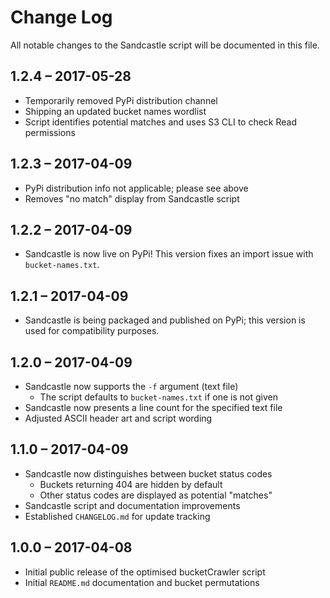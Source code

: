 # Change Log
All notable changes to the Sandcastle script will be documented in this file.

## 1.2.4 – 2017-05-28
* Temporarily removed PyPi distribution channel
* Shipping an updated bucket names wordlist
* Script identifies potential matches and uses S3 CLI to check Read permissions

## 1.2.3 – 2017-04-09
- PyPi distribution info not applicable; please see above
- Removes "no match" display from Sandcastle script

## 1.2.2 – 2017-04-09
- Sandcastle is now live on PyPi! This version fixes an import issue with `bucket-names.txt`.

## 1.2.1 – 2017-04-09
- Sandcastle is being packaged and published on PyPi; this version is used for compatibility purposes.

## 1.2.0 – 2017-04-09
- Sandcastle now supports the `-f` argument (text file)
	* The script defaults to `bucket-names.txt` if one is not given
- Sandcastle now presents a line count for the specified text file
- Adjusted ASCII header art and script wording

## 1.1.0 – 2017-04-09
- Sandcastle now distinguishes between bucket status codes
	* Buckets returning 404 are hidden by default
	* Other status codes are displayed as potential "matches"
- Sandcastle script and documentation improvements
- Established `CHANGELOG.md` for update tracking

## 1.0.0 – 2017-04-08
- Initial public release of the optimised bucketCrawler script
- Initial `README.md` documentation and bucket permutations
